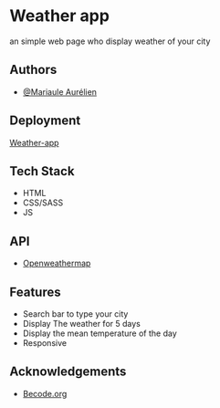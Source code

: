 
# Weather app
an simple web page who display weather of your city


## Authors

- [@Mariaule Aurélien](https://www.github.com/A-Mariaule)

## Deployment

[Weather-app](https://a-mariaule.github.io/weather-app/)



## Tech Stack

 - HTML
 - CSS/SASS
 - JS

## API

- [Openweathermap](https://openweathermap.org/)


## Features

- Search bar to type your city
- Display The weather for 5 days
- Display the mean temperature of the day
- Responsive

## Acknowledgements

 - [Becode.org](https://github.com/becodeorg)
